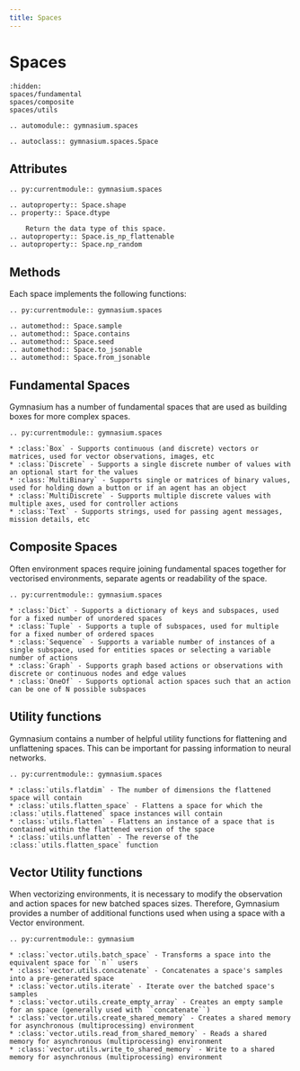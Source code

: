 ```yaml
---
title: Spaces
---
```


# Spaces

```{toctree}
:hidden:
spaces/fundamental
spaces/composite
spaces/utils
```

```{eval-rst}
.. automodule:: gymnasium.spaces

.. autoclass:: gymnasium.spaces.Space
```

## Attributes
```{eval-rst}
.. py:currentmodule:: gymnasium.spaces

.. autoproperty:: Space.shape
.. property:: Space.dtype

    Return the data type of this space.
.. autoproperty:: Space.is_np_flattenable
.. autoproperty:: Space.np_random
```

## Methods
Each space implements the following functions:

```{eval-rst}
.. py:currentmodule:: gymnasium.spaces

.. automethod:: Space.sample
.. automethod:: Space.contains
.. automethod:: Space.seed
.. automethod:: Space.to_jsonable
.. automethod:: Space.from_jsonable
```

## Fundamental Spaces

Gymnasium has a number of fundamental spaces that are used as building boxes for more complex spaces.

```{eval-rst}
.. py:currentmodule:: gymnasium.spaces

* :class:`Box` - Supports continuous (and discrete) vectors or matrices, used for vector observations, images, etc
* :class:`Discrete` - Supports a single discrete number of values with an optional start for the values
* :class:`MultiBinary` - Supports single or matrices of binary values, used for holding down a button or if an agent has an object
* :class:`MultiDiscrete` - Supports multiple discrete values with multiple axes, used for controller actions
* :class:`Text` - Supports strings, used for passing agent messages, mission details, etc
```

## Composite Spaces

Often environment spaces require joining fundamental spaces together for vectorised environments, separate agents or readability of the space.

```{eval-rst}
.. py:currentmodule:: gymnasium.spaces

* :class:`Dict` - Supports a dictionary of keys and subspaces, used for a fixed number of unordered spaces
* :class:`Tuple` - Supports a tuple of subspaces, used for multiple for a fixed number of ordered spaces
* :class:`Sequence` - Supports a variable number of instances of a single subspace, used for entities spaces or selecting a variable number of actions
* :class:`Graph` - Supports graph based actions or observations with discrete or continuous nodes and edge values
* :class:`OneOf` - Supports optional action spaces such that an action can be one of N possible subspaces
```

## Utility functions

Gymnasium contains a number of helpful utility functions for flattening and unflattening spaces.
This can be important for passing information to neural networks.

```{eval-rst}
.. py:currentmodule:: gymnasium.spaces

* :class:`utils.flatdim` - The number of dimensions the flattened space will contain
* :class:`utils.flatten_space` - Flattens a space for which the :class:`utils.flattened` space instances will contain
* :class:`utils.flatten` - Flattens an instance of a space that is contained within the flattened version of the space
* :class:`utils.unflatten` - The reverse of the :class:`utils.flatten_space` function
```

## Vector Utility functions

When vectorizing environments, it is necessary to modify the observation and action spaces for new batched spaces sizes.
Therefore, Gymnasium provides a number of additional functions used when using a space with a Vector environment.

```{eval-rst}
.. py:currentmodule:: gymnasium

* :class:`vector.utils.batch_space` - Transforms a space into the equivalent space for ``n`` users
* :class:`vector.utils.concatenate` - Concatenates a space's samples into a pre-generated space
* :class:`vector.utils.iterate` - Iterate over the batched space's samples
* :class:`vector.utils.create_empty_array` - Creates an empty sample for an space (generally used with ``concatenate``)
* :class:`vector.utils.create_shared_memory` - Creates a shared memory for asynchronous (multiprocessing) environment
* :class:`vector.utils.read_from_shared_memory` - Reads a shared memory for asynchronous (multiprocessing) environment
* :class:`vector.utils.write_to_shared_memory` - Write to a shared memory for asynchronous (multiprocessing) environment
```
